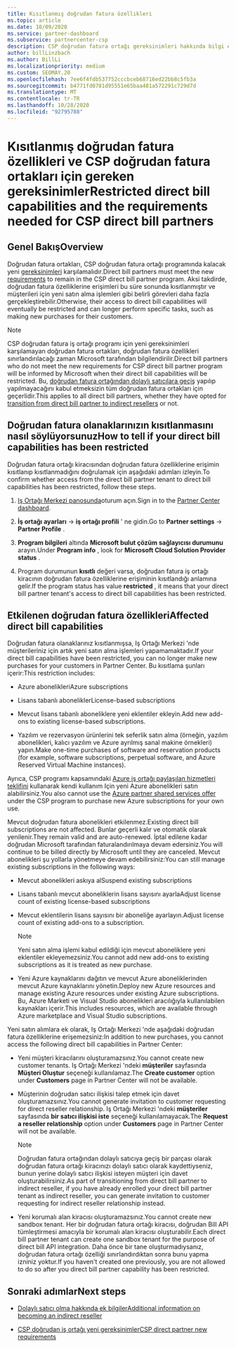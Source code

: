 ```yaml
---
title: Kısıtlanmış doğrudan fatura özellikleri
ms.topic: article
ms.date: 10/09/2020
ms.service: partner-dashboard
ms.subservice: partnercenter-csp
description: CSP doğrudan fatura ortağı gereksinimleri hakkında bilgi edinin ve yeteneklerin kısıtlanmasını önlemek için ne yapmanız gerektiğini öğrenin. Olanaklarınızın kısıtlanıp kısıtlanmayacağını öğrenin.
author: billLinzbach
ms.author: BillLi
ms.localizationpriority: medium
ms.custom: SEOMAY.20
ms.openlocfilehash: 7ee6f4fdb537752cccbceb68716ed22bb8c5fb3a
ms.sourcegitcommit: b4771fd0781d95551e65baa481a572291c729d7d
ms.translationtype: MT
ms.contentlocale: tr-TR
ms.lasthandoff: 10/28/2020
ms.locfileid: "92795788"
---
```

# <a name="restricted-direct-bill-capabilities-and-the-requirements-needed-for-csp-direct-bill-partners"></a><span data-ttu-id="b296c-104">Kısıtlanmış doğrudan fatura özellikleri ve CSP doğrudan fatura ortakları için gereken gereksinimler</span><span class="sxs-lookup"><span data-stu-id="b296c-104">Restricted direct bill capabilities and the requirements needed for CSP direct bill partners</span></span>  

## <a name="overview"></a><span data-ttu-id="b296c-105">Genel Bakış</span><span class="sxs-lookup"><span data-stu-id="b296c-105">Overview</span></span>

<span data-ttu-id="b296c-106">Doğrudan fatura ortakları, CSP doğrudan fatura ortağı programında kalacak yeni [gereksinimleri](direct-partner-new-requirements.md) karşılamalıdır.</span><span class="sxs-lookup"><span data-stu-id="b296c-106">Direct bill partners must meet the new [requirements](direct-partner-new-requirements.md) to remain in the CSP direct bill partner program.</span></span> <span data-ttu-id="b296c-107">Aksi takdirde, doğrudan fatura özelliklerine erişimleri bu süre sonunda kısıtlanmıştır ve müşterileri için yeni satın alma işlemleri gibi belirli görevleri daha fazla gerçekleştirebilir.</span><span class="sxs-lookup"><span data-stu-id="b296c-107">Otherwise, their access to direct bill capabilities will eventually be restricted and can longer perform specific tasks, such as making new purchases for their customers.</span></span>

> [!Note]
> <span data-ttu-id="b296c-108">CSP doğrudan fatura iş ortağı programı için yeni gereksinimleri karşılamayan doğrudan fatura ortakları, doğrudan fatura özellikleri sınırlandırılacağı zaman Microsoft tarafından bilgilendirilir.</span><span class="sxs-lookup"><span data-stu-id="b296c-108">Direct bill partners who do not meet the new requirements for CSP direct bill partner program will be informed by Microsoft when their direct bill capabilities will be restricted.</span></span> <span data-ttu-id="b296c-109">Bu, [doğrudan fatura ortağından dolaylı satıcılara geçiş](transition-direct-to-indirect.md) yapılıp yapılmayacağını kabul etmeksizin tüm doğrudan fatura ortakları için geçerlidir.</span><span class="sxs-lookup"><span data-stu-id="b296c-109">This applies to all direct bill partners, whether they have opted for [transition from direct bill partner to indirect resellers](transition-direct-to-indirect.md) or not.</span></span>  

## <a name="how-to-tell-if-your-direct-bill-capabilities-has-been-restricted"></a><span data-ttu-id="b296c-110">Doğrudan fatura olanaklarınızın kısıtlanmasını nasıl söylüyorsunuz</span><span class="sxs-lookup"><span data-stu-id="b296c-110">How to tell if your direct bill capabilities has been restricted</span></span>

<span data-ttu-id="b296c-111">Doğrudan fatura ortağı kiracısından doğrudan fatura özelliklerine erişimin kısıtlanıp kısıtlanmadığını doğrulamak için aşağıdaki adımları izleyin.</span><span class="sxs-lookup"><span data-stu-id="b296c-111">To confirm whether access from the direct bill partner tenant to direct bill capabilities has been restricted, follow these steps.</span></span>

1. <span data-ttu-id="b296c-112">[Iş Ortağı Merkezi panosunda](https://partner.microsoft.com/dashboard)oturum açın.</span><span class="sxs-lookup"><span data-stu-id="b296c-112">Sign in to the [Partner Center dashboard](https://partner.microsoft.com/dashboard).</span></span>

2. <span data-ttu-id="b296c-113">**İş ortağı ayarları**  ->  **iş ortağı profili** ' ne gidin.</span><span class="sxs-lookup"><span data-stu-id="b296c-113">Go to **Partner settings** -> **Partner Profile** .</span></span>

3. <span data-ttu-id="b296c-114">**Program bilgileri** altında **Microsoft bulut çözüm sağlayıcısı durumunu** arayın.</span><span class="sxs-lookup"><span data-stu-id="b296c-114">Under **Program info** , look for **Microsoft Cloud Solution Provider status** .</span></span>

4. <span data-ttu-id="b296c-115">Program durumunun **kısıtlı** değeri varsa, doğrudan fatura iş ortağı kiracının doğrudan fatura özelliklerine erişiminin kısıtlandığı anlamına gelir.</span><span class="sxs-lookup"><span data-stu-id="b296c-115">If the program status has value **restricted** , it means that your direct bill partner tenant's access to direct bill capabilities has been restricted.</span></span>

## <a name="affected-direct-bill-capabilities"></a><span data-ttu-id="b296c-116">Etkilenen doğrudan fatura özellikleri</span><span class="sxs-lookup"><span data-stu-id="b296c-116">Affected direct bill capabilities</span></span>

<span data-ttu-id="b296c-117">Doğrudan fatura olanaklarınız kısıtlanmışsa, Iş Ortağı Merkezi 'nde müşterileriniz için artık yeni satın alma işlemleri yapamamaktadır.</span><span class="sxs-lookup"><span data-stu-id="b296c-117">If your direct bill capabilities have been restricted, you can no longer make new purchases for your customers in Partner Center.</span></span> <span data-ttu-id="b296c-118">Bu kısıtlama şunları içerir:</span><span class="sxs-lookup"><span data-stu-id="b296c-118">This restriction includes:</span></span>

- <span data-ttu-id="b296c-119">Azure abonelikleri</span><span class="sxs-lookup"><span data-stu-id="b296c-119">Azure subscriptions</span></span>

- <span data-ttu-id="b296c-120">Lisans tabanlı abonelikler</span><span class="sxs-lookup"><span data-stu-id="b296c-120">License-based subscriptions</span></span>

- <span data-ttu-id="b296c-121">Mevcut lisans tabanlı aboneliklere yeni eklentiler ekleyin.</span><span class="sxs-lookup"><span data-stu-id="b296c-121">Add new add-ons to existing license-based subscriptions.</span></span>

- <span data-ttu-id="b296c-122">Yazılım ve rezervasyon ürünlerini tek seferlik satın alma (örneğin, yazılım abonelikleri, kalıcı yazılım ve Azure ayrılmış sanal makine örnekleri) yapın.</span><span class="sxs-lookup"><span data-stu-id="b296c-122">Make one-time purchases of software and reservation products (for example, software subscriptions, perpetual software, and Azure Reserved Virtual Machine instances).</span></span>

<span data-ttu-id="b296c-123">Ayrıca, CSP programı kapsamındaki [Azure iş ortağı paylaşılan hizmetleri teklifini](shared-services.md) kullanarak kendi kullanım Için yeni Azure abonelikleri satın alabilirsiniz.</span><span class="sxs-lookup"><span data-stu-id="b296c-123">You also cannot use the [Azure partner shared services offer](shared-services.md) under the CSP program to purchase new Azure subscriptions for your own use.</span></span>

<span data-ttu-id="b296c-124">Mevcut doğrudan fatura abonelikleri etkilenmez.</span><span class="sxs-lookup"><span data-stu-id="b296c-124">Existing direct bill subscriptions are not affected.</span></span> <span data-ttu-id="b296c-125">Bunlar geçerli kalır ve otomatik olarak yenilenir.</span><span class="sxs-lookup"><span data-stu-id="b296c-125">They remain valid and are auto-renewed.</span></span> <span data-ttu-id="b296c-126">İptal edilene kadar doğrudan Microsoft tarafından faturalandırılmaya devam edersiniz.</span><span class="sxs-lookup"><span data-stu-id="b296c-126">You will continue to be billed directly by Microsoft until they are canceled.</span></span> <span data-ttu-id="b296c-127">Mevcut abonelikleri şu yollarla yönetmeye devam edebilirsiniz:</span><span class="sxs-lookup"><span data-stu-id="b296c-127">You can still manage existing subscriptions in the following ways:</span></span>

- <span data-ttu-id="b296c-128">Mevcut abonelikleri askıya al</span><span class="sxs-lookup"><span data-stu-id="b296c-128">Suspend existing subscriptions</span></span>

- <span data-ttu-id="b296c-129">Lisans tabanlı mevcut aboneliklerin lisans sayısını ayarla</span><span class="sxs-lookup"><span data-stu-id="b296c-129">Adjust license count of existing license-based subscriptions</span></span>

- <span data-ttu-id="b296c-130">Mevcut eklentilerin lisans sayısını bir aboneliğe ayarlayın.</span><span class="sxs-lookup"><span data-stu-id="b296c-130">Adjust license count of existing add-ons to a subscription.</span></span> 
 
    >[!Note] 
    ><span data-ttu-id="b296c-131">Yeni satın alma işlemi kabul edildiği için mevcut aboneliklere yeni eklentiler ekleyemezsiniz.</span><span class="sxs-lookup"><span data-stu-id="b296c-131">You cannot add new add-ons to existing subscriptions as it is treated as new purchase.</span></span>

- <span data-ttu-id="b296c-132">Yeni Azure kaynaklarını dağıtın ve mevcut Azure aboneliklerinden mevcut Azure kaynaklarını yönetin.</span><span class="sxs-lookup"><span data-stu-id="b296c-132">Deploy new Azure resources and manage existing Azure resources under existing Azure subscriptions.</span></span> <span data-ttu-id="b296c-133">Bu, Azure Marketi ve Visual Studio abonelikleri aracılığıyla kullanılabilen kaynakları içerir.</span><span class="sxs-lookup"><span data-stu-id="b296c-133">This includes resources, which are available through Azure marketplace and Visual Studio subscriptions.</span></span>

<span data-ttu-id="b296c-134">Yeni satın alımlara ek olarak, Iş Ortağı Merkezi 'nde aşağıdaki doğrudan fatura özelliklerine erişemezsiniz:</span><span class="sxs-lookup"><span data-stu-id="b296c-134">In addition to new purchases, you cannot access the following direct bill capabilities in Partner Center:</span></span>

- <span data-ttu-id="b296c-135">Yeni müşteri kiracılarını oluşturamazsınız.</span><span class="sxs-lookup"><span data-stu-id="b296c-135">You cannot create new customer tenants.</span></span> <span data-ttu-id="b296c-136">Iş Ortağı Merkezi 'ndeki **müşteriler** sayfasında **Müşteri Oluştur** seçeneği kullanılamaz.</span><span class="sxs-lookup"><span data-stu-id="b296c-136">The **Create customer** option under **Customers** page in Partner Center will not be available.</span></span>

- <span data-ttu-id="b296c-137">Müşterinin doğrudan satıcı ilişkisi talep etmek için davet oluşturamazsınız.</span><span class="sxs-lookup"><span data-stu-id="b296c-137">You cannot generate invitation to customer requesting for direct reseller relationship.</span></span> <span data-ttu-id="b296c-138">Iş Ortağı Merkezi 'ndeki **müşteriler** sayfasında **bir satıcı ilişkisi iste** seçeneği kullanılamayacak.</span><span class="sxs-lookup"><span data-stu-id="b296c-138">The **Request a reseller relationship** option under **Customers** page in Partner Center will not be available.</span></span>

    >[!NOTE]
    ><span data-ttu-id="b296c-139">Doğrudan fatura ortağından dolaylı satıcıya geçiş bir parçası olarak doğrudan fatura ortağı kiracınızı dolaylı satıcı olarak kaydettiyseniz, bunun yerine dolaylı satıcı ilişkisi isteyen müşteri için davet oluşturabilirsiniz.</span><span class="sxs-lookup"><span data-stu-id="b296c-139">As part of transitioning from direct bill partner to indirect reseller, if you have already enrolled your direct bill partner tenant as indirect reseller, you can generate invitation to customer requesting for indirect reseller relationship instead.</span></span>

- <span data-ttu-id="b296c-140">Yeni korumalı alan kiracısı oluşturamazsınız.</span><span class="sxs-lookup"><span data-stu-id="b296c-140">You cannot create new sandbox tenant.</span></span> <span data-ttu-id="b296c-141">Her bir doğrudan fatura ortağı kiracısı, doğrudan Bill API tümleştirmesi amacıyla bir korumalı alan kiracısı oluşturabilir.</span><span class="sxs-lookup"><span data-stu-id="b296c-141">Each direct bill partner tenant can create one sandbox tenant for the purpose of direct bill API integration.</span></span> <span data-ttu-id="b296c-142">Daha önce bir tane oluşturmadıysanız, doğrudan fatura ortağı özelliği sınırlandırdıktan sonra bunu yapma izniniz yoktur.</span><span class="sxs-lookup"><span data-stu-id="b296c-142">If you haven't created one previously, you are not allowed to do so after you direct bill partner capability has been restricted.</span></span>  

## <a name="next-steps"></a><span data-ttu-id="b296c-143">Sonraki adımlar</span><span class="sxs-lookup"><span data-stu-id="b296c-143">Next steps</span></span>

- [<span data-ttu-id="b296c-144">Dolaylı satıcı olma hakkında ek bilgiler</span><span class="sxs-lookup"><span data-stu-id="b296c-144">Additional information on becoming an indirect reseller</span></span>](https://assetsprod.microsoft.com/csp-directbill-to-indirect-transition.pdf)

- [<span data-ttu-id="b296c-145">CSP doğrudan iş ortağı yeni gereksinimler</span><span class="sxs-lookup"><span data-stu-id="b296c-145">CSP direct partner new requirements</span></span>](direct-partner-new-requirements.md)